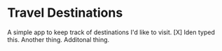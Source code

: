 # Travel Destinations 
A simple app to keep track of destinations I'd like to visit. 
[X] Iden typed this. Another thing. Additonal thing.
